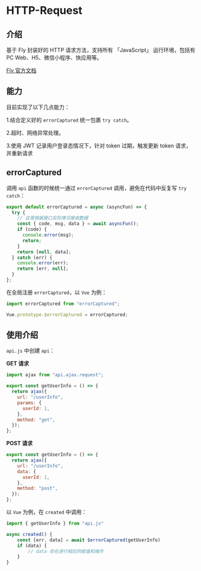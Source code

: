 # HTTP-Request

## 介绍

基于 Fly 封装好的 HTTP 请求方法，支持所有 「JavaScript」 运行环境，包括有 PC Web、H5、微信小程序、快应用等。

[Fly 官方文档](https://wendux.github.io/dist/#/language)

## 能力

目前实现了以下几点能力：

1.结合定义好的 `errorCaptured` 统一包裹 `try catch`。

2.超时、网络异常处理。

3.使用 JWT 记录用户登录态情况下，针对 token 过期，触发更新 token 请求，并重新请求

## errorCaptured

调用 `api` 函数的时候统一通过 `errorCaptured` 调用，避免在代码中反复写 `try catch`：

```javascript
export default errorCaptured = async (asyncFun) => {
  try {
    // 这里根据接口实际情况接收数据
    const { code, msg, data } = await asyncFun();
    if (code) {
      console.error(msg);
      return;
    }
    return [null, data];
  } catch (err) {
    console.error(err);
    return [err, null];
  }
};
```

在全局注册 `errorCaptured`，以 `Vue` 为例：

```javascript
import errorCaptured from "errorCaptured";

Vue.prototype.$errorCaptured = errorCaptured;
```

## 使用介绍

`api.js` 中创建 `api`：

**GET 请求**

```javascript
import ajax from "api.ajax.request";

export const getUserInfo = () => {
  return ajax({
    url: "/userInfo",
    params: {
      userId: 1,
    },
    method: "get",
  });
};
```

**POST 请求**

```javascript
export const getUserInfo = () => {
  return ajax({
    url: "/userInfo",
    data: {
      userId: 1,
    },
    method: "post",
  });
};
```

以 `Vue` 为例，在 `created` 中调用：

```javascript
import { getUserInfo } from "api.js"

async created() {
	const [err, data] = await $errorCaptured(getUserInfo)
	if (data) {
		// data 存在进行相应的赋值和操作
	}
}
```
